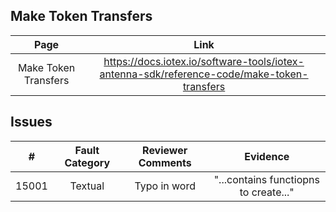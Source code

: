 
## Make Token Transfers
| Page        | Link           |
| :-------------: | :-------------:  | 
| Make Token Transfers | https://docs.iotex.io/software-tools/iotex-antenna-sdk/reference-code/make-token-transfers |


## Issues
| #   | Fault Category | Reviewer Comments | Evidence |
| :--: | :--: | :--: | :--: |
| 15001 | Textual |  Typo in word | "...contains functiopns to create..." |